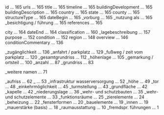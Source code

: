 id ... 165
urls ... 165
title ... 165
timeline ... 165
buildingDevelopment ... 165
buildingDescription ... 165
country ... 165
state ... 165
county ... 165
structureType ... 165
dateBegin ... 165
_vorburg ... 165
_nutzung als ... 165
_besichtigung / führung ... 165
references ... 165

city ... 164
dateEnd ... 164
classification ... 160
_lagebeschreibung ... 157
purpose ... 152
condition ... 152
region ... 148
overview ... 146
conditionCommentary ... 136

_zugänglichkeit ... 136
_anfahrt / parkplatz ... 129
_fußweg / zeit vom parkplatz ... 120
_gesamtgrundriss ... 112
_höhenlage ... 105
_gemarkung / ortsteil ... 100
_anzahl ... 87
_grundriss ... 83

_weitere namen ... 71

_aufriss ... 62
_ ... 53
_infrastruktur wasserversorgung ... 52
_höhe ... 49
_tor ... 48
_einkehrmöglichkeit ... 45
_turmstellung ... 43
_grundfläche ... 42
_kapelle ... 42
_niederungslage ... 36
_wehr- und schutzbauten ... 35
_wehr- und schutzelemente ... 33
_funktionsräume ... 25
_zierelemente ... 24
_beheizung ... 22
_fensterformen ... 20
_bauelemente ... 19
_innen ... 19
_mauerstärke (basis) ... 18
_raumausstattung ... 10
_fremdspr. führungen ... 1